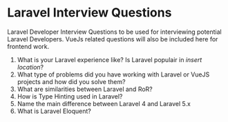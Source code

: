 # Laravel Interview Questions
Laravel Developer Interview Questions to be used for interviewing potential Laravel Developers. VueJs related questions will also be included here for frontend work.


1. What is your Laravel experience like? Is Laravel populair in *insert location*?
2. What type of problems did you have working with Laravel or VueJS projects and how did you solve them?
3. What are similarities between Laravel and RoR?
4. How is Type Hinting used in Laravel?
5. Name the main difference between Laravel 4 and Laravel 5.x
6. What is Laravel Eloquent?

